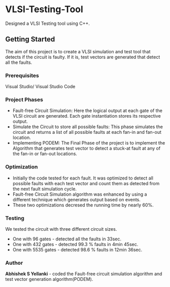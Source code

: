 # VLSI-Testing-Tool
Designed a VLSI Testing tool using C++.

## Getting Started
The aim of this project is to create a VLSI simulation and test tool that detects if the circuit is faulty. If it is, test vectors are generated that detect all the faults.

### Prerequisites
Visual Studio/ Visual Studio Code

### Project Phases
* Fault-free Circuit Simulation: Here the logical output at each gate of the VLSI circuit are generated. Each gate instantiation stores its respective output.
* Simulate the Circuit to store all possible faults: This phase simulates the circuit and returns a list of all possible faults at each fan-in and fan-out location.
* Implementing PODEM: The Final Phase of the project is to implement the Algorithm that generates test vector to detect a stuck-at fault at any of the fan-in or fan-out locations.

### Optimization
* Initially the code tested for each fault. It was optimized to detect all possible faults with each test vector and count them as detected from the next fault simulation cycle.
* Fault-free Circuit Simulation algorithm was enhanced by using a different technique which generates output based on events.
* These two optimizations decresed the running time by nearly 60%.

### Testing
We tested the circuit with three different circuit sizes. 
* One with 96 gates - detected all the faults in 33sec.
* One with 432 gates - detected 99.3 % faults in 4min 45sec.
* One with 5535 gates - detected 98.6 % faults in 12min 36sec. 

 
### Author
**Abhishek S Yellanki** - coded the Fault-free circuit simulation algorithm and test vector generation algorithm(PODEM).
